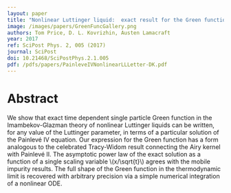 ```yaml
---
layout: paper
title: "Nonlinear Luttinger liquid:  exact result for the Green function in terms of the fourth Painlevé transcendent"
image: /images/papers/GreenFuncGallery.png
authors: Tom Price, D. L. Kovrizhin, Austen Lamacraft
year: 2017
ref: SciPost Phys. 2, 005 (2017)
journal: SciPost
doi: 10.21468/SciPostPhys.2.1.005
pdf: /pdfs/papers/PainleveIVNonlinearLLLetter-DK.pdf
---
```


# Abstract

We show that exact time dependent single particle Green function in the Imambekov-Glazman theory of nonlinear Luttinger liquids can be written, for any value of the Luttinger parameter, in terms of a particular solution of the Painlevé IV equation. Our expression for the Green function has a form analogous to the celebrated Tracy-Widom result connecting the Airy kernel with Painlevé II. The asymptotic power law of the exact solution as a function of a single scaling variable \\(x/\sqrt{t}\\)  agrees with the mobile impurity results. The full shape of the Green function in the thermodynamic limit is recovered with arbitrary precision via a simple numerical integration of a nonlinear ODE.
